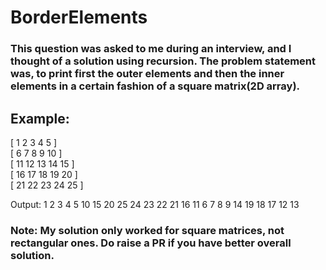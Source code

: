 # BorderElements

### This question was asked to me during an interview, and I thought of a solution using recursion. The problem statement was, to print first the outer elements and then the inner elements in a certain fashion of a square matrix(2D array). 


## Example:

[ 1  2  3  4  5  ] <br>
[ 6  7  8  9  10 ] <br>
[ 11 12 13 14 15 ] <br>
[ 16 17 18 19 20 ] <br>
[ 21 22 23 24 25 ] <br>

Output: 1 2 3 4 5 10 15 20 25 24 23 22 21 16 11 6 7 8 9 14 19 18 17 12 13

### Note: My solution only worked for square matrices, not rectangular ones. Do raise a PR if you have better overall solution.
